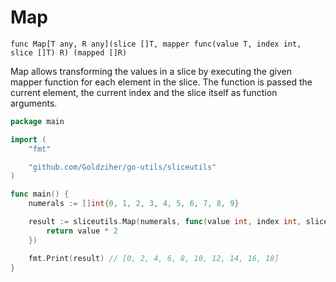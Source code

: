 # Map

`func Map[T any, R any](slice []T, mapper func(value T, index int, slice []T) R) (mapped []R)`

Map allows transforming the values in a slice by executing the given mapper function for each element in the slice. The
function is passed the current element, the current index and the slice itself as function arguments.

```go
package main

import (
	"fmt"

	"github.com/Goldziher/go-utils/sliceutils"
)

func main() {
	numerals := []int{0, 1, 2, 3, 4, 5, 6, 7, 8, 9}

	result := sliceutils.Map(numerals, func(value int, index int, slice []int) int {
		return value * 2
	})

	fmt.Print(result) // [0, 2, 4, 6, 8, 10, 12, 14, 16, 18]
}
```
